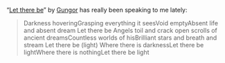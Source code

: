 

“[Let there be](http://rd.io/x/QFwhK-28mw)” by [Gungor](https://twitter.com/gungormusic) has
really been speaking to me lately:

> Darkness hoveringGrasping everything it seesVoid
> emptyAbsent life and absent dream
> Let there be
> Angels toil and crack open scrolls of ancient dreamsCountless worlds of hisBrilliant stars and breath and
> stream
> Let there be (light)
> Where there is darknessLet there be lightWhere there is nothingLet there be light